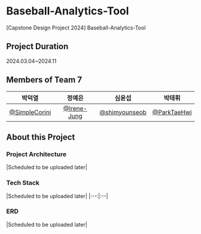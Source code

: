 # Baseball-Analytics-Tool
[Capstone Design Project 2024] Baseball-Analytics-Tool

## Project Duration
2024.03.04~2024.11

## Members of Team 7
|박덕열|정예은|심윤섭|박태휘|
|:--:|:--:|:--:|:--:|
[@SimpleCorini](https://github.com/SimpleCorini)|[@Irene-Jung](https://github.com/Irene-Jung)|[@shimyounseob](https://github.com/shimyounseob)|[@ParkTaeHwi](https://github.com/ParkTaeHwi)|

## About this Project
### Project Architecture
|Scheduled to be uploaded later|

### Tech Stack
|Scheduled to be uploaded later|
|:--:|:--|

### ERD
|Scheduled to be uploaded later|
